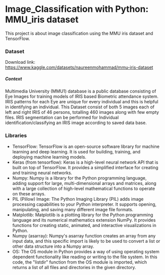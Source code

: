 # Image_Classification with Python: MMU_iris dataset
This project is about image classification using the MMU iris dataset and TensorFlow.
### Dataset
Download link: https://www.kaggle.com/datasets/naureenmohammad/mmu-iris-dataset

##### Context
Multimedia University (MMU1) database is a public database consisting of Eye Images for training models of IRIS based Biometric attendance system. IRIS patterns for each Eye are unique for every individual and this is helpful in identifying an individual. This Dataset consist of both 5 images each of left and right IRIS of 46 persons, totalling 460 images along with few empty files. IRIS segmentation can be performed for Individual identification/classifying an IRIS image according to saved data base.

### Libraries
- TensorFlow: TensorFlow is an open-source software library for machine learning and deep learning. It is used for building, training, and deploying machine learning models. 
- Keras (from tensorflow): Keras is a high-level neural network API that is built on top of TensorFlow. It provides a simplified interface for creating and training neural networks.
- Numpy: Numpy is a library for the Python programming language, adding support for large, multi-dimensional arrays and matrices, along with a large collection of high-level mathematical functions to operate on these arrays. 
- PIL (Pillow) Image: The Python Imaging Library (PIL) adds image processing capabilities to your Python interpreter. It supports opening, manipulating, and saving many different image file formats.
- Matplotlib: Matplotlib is a plotting library for the Python programming language and its numerical mathematics extension NumPy. It provides functions for creating static, animated, and interactive visualizations in Python.
- Numpy (asarray): Numpy's asarray function creates an array from any input data, and this specific import is likely to be used to convert a list or other data structure into a Numpy array.
- OS: The OS module in Python provides a way of using operating system dependent functionality like reading or writing to the file system. In this code, the "listdir" function from the OS module is imported, which returns a list of all files and directories in the given directory.
